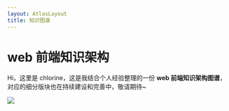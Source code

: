 ```yaml
---
layout: AtlasLayout
title: 知识图谱
---
```


# web 前端知识架构
Hi，这里是 chlorine，这是我结合个人经验整理的一份 **web 前端知识架构图谱**，对应的细分版块也在持续建设和完善中，敬请期待~

![](https://img.nicksonlvqq.cn/atlas-web/2021-01-17.jpg)